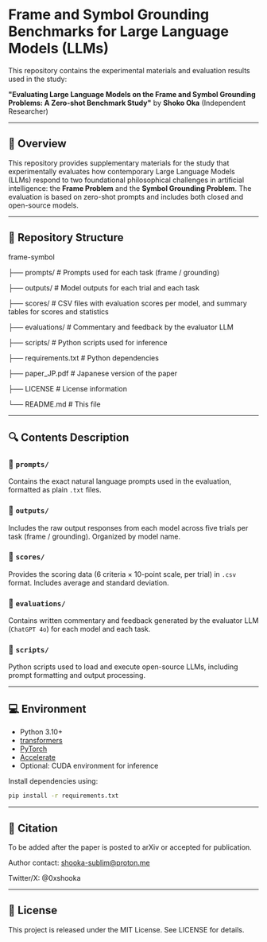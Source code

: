 # Frame and Symbol Grounding Benchmarks for Large Language Models (LLMs)

This repository contains the experimental materials and evaluation results used in the study:

**"Evaluating Large Language Models on the Frame and Symbol Grounding Problems: A Zero-shot Benchmark Study"**
by **Shoko Oka** (Independent Researcher)

---

## 📘 Overview

This repository provides supplementary materials for the study that experimentally evaluates how contemporary Large Language Models (LLMs) respond to two foundational philosophical challenges in artificial intelligence: the **Frame Problem** and the **Symbol Grounding Problem**.
The evaluation is based on zero-shot prompts and includes both closed and open-source models.

---

## 🧪 Repository Structure

frame-symbol

├── prompts/ # Prompts used for each task (frame / grounding)

├── outputs/ # Model outputs for each trial and each task

├── scores/ # CSV files with evaluation scores per model, and summary tables for scores and statistics

├── evaluations/ # Commentary and feedback by the evaluator LLM

├── scripts/ # Python scripts used for inference

├── requirements.txt # Python dependencies

├── paper_JP.pdf # Japanese version of the paper

├── LICENSE # License information

└── README.md # This file

---

## 🔍 Contents Description

### 📂 `prompts/`
Contains the exact natural language prompts used in the evaluation, formatted as plain `.txt` files.

### 📂 `outputs/`
Includes the raw output responses from each model across five trials per task (frame / grounding). Organized by model name.

### 📂 `scores/`
Provides the scoring data (6 criteria × 10-point scale, per trial) in `.csv` format. Includes average and standard deviation.

### 📂 `evaluations/`
Contains written commentary and feedback generated by the evaluator LLM (`ChatGPT 4o`) for each model and each task.

### 📂 `scripts/`
Python scripts used to load and execute open-source LLMs, including prompt formatting and output processing.

---

## 💻 Environment

- Python 3.10+
- [transformers](https://github.com/huggingface/transformers)
- [PyTorch](https://pytorch.org/)
- [Accelerate](https://github.com/huggingface/accelerate)
- Optional: CUDA environment for inference

Install dependencies using:

```bash
pip install -r requirements.txt
```

---

## 🧾 Citation
To be added after the paper is posted to arXiv or accepted for publication.

Author contact: shooka-sublim@proton.me

Twitter/X: @0xshooka

---

## 📎 License
This project is released under the MIT License. See LICENSE for details.
